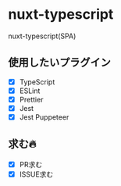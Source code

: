 # nuxt-typescript
nuxt-typescript(SPA)

## 使用したいプラグイン

- [x] TypeScript
- [x] ESLint
- [x] Prettier
- [x] Jest
- [x] Jest Puppeteer

## 求む🔥

- [x] PR求む
- [x] ISSUE求む
